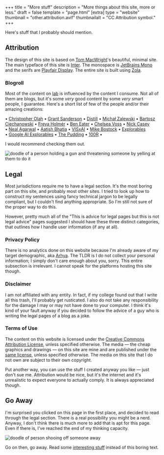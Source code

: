 +++
title = "More stuff"
description = "More things about this site, more or less."
draft = false
template = "page.html"
[extra]
type = "website"
thumbnail = "other.attribution.avif"
thumbnailalt = "CC Attribution symbol."
+++

Here's stuff that I probably should mention.

## Attribution

The design of this site is based on [Tom MacWright](https://macwright.com)'s beautiful, minimal site. The main typeface of this site is [Inter](https://rsms.me/inter/). The monospace is [JetBrains Mono](https://www.jetbrains.com/lp/mono/) and the serifs are [Playfair Display](https://www.forthehearts.net/playfair2_0/). The entire site is built using [Zola](https://www.getzola.org/).

### Blogroll

Most of the content on [lab](/lab) is influenced by the content I consume. Not all of them are blogs, but it's some *very* good content by some *very* smart people, I guarantee. Here's a short list of few of the people and/or their amazing creations:

&bull;&nbsp;[Christopher Olah](http://colah.github.io/)
&bull;&nbsp;[Grant Sanderson](https://www.3blue1brown.com/)
&bull;&nbsp;[Distill](https://distill.pub/)
&bull;&nbsp;[Michał Zalewski](https://lcamtuf.substack.com/archive)
&bull;&nbsp;[Bartosz Ciechanowski](https://ciechanow.ski/archives/)
&bull;&nbsp;[Freya Holmér](https://acegikmo.com/)
&bull;&nbsp;[Ben Eater](https://eater.net/)
&bull;&nbsp;[Chelsea Voss](https://csvoss.com/)
&bull;&nbsp;[Nick Casey](https://ncase.me)
&bull;&nbsp;[Neal Agarwal](https://neal.fun)
&bull;&nbsp;[Aatish Bhatia](https://aatishb.com/articles/)
&bull;&nbsp;[VISxAI](https://visxai.io/)
&bull;&nbsp;[Mike Bostock](https://bost.ocks.org/mike/)
&bull;&nbsp;[Explorables](https://explorabl.es/)
&bull;&nbsp;[Google AI Explorables](https://pair.withgoogle.com/explorables/)
&bull;&nbsp;[The Pudding](https://pudding.cool/)
&bull;&nbsp;[100R](https://100r.co/)
&bull;

I would recommend checking them out.

![doodle of a person holding a gun and threatening someone by yelling at them to do it](/media/other/doodle-threaten-gun.avif)

## Legal

Most jurisdictions require me to have a legal section. It's the most boring part on this site, and probably most other sites. I tried to look up how to construct my sentences using fancy technical jargon to be legally compliant, but I couldn't find anything appropriate. So I'm still not sure of the proper way to do this.

However, pretty much all of the "This is advice for legal pages but this is not legal advice" pages suggested I should have these three distinct categories, that outlines how I handle user information (if any at all).

### Privacy Policy

There is no analytics done on this website because I'm already aware of my target demographic, aka [Arhya](https://arhya.codes). The TLDR is I do not collect your personal information; I simply don't care enough about you, sorry. This entire subsection is irrelevant. I cannot speak for the platforms hosting this site though.

### Disclaimer

I am not affiliated with any entity. In fact, if my college found out that I write all this trash, I'll probably get rusticated. I also do not take any responsibility for the damage I may or may not have done to your computer. I think it's kind of your fault anyway if you decided to follow the advice of a guy who is writing the legal pages of a blog as a joke.

### Terms of Use

The content on this website is licensed under the [Creative Commons Attribution License](https://creativecommons.org/licenses/by/4.0/), unless specified otherwise. The media — the cheap graphics and drawings — on this site are mine and are published under the [same license](https://creativecommons.org/licenses/by/4.0/), unless specified otherwise. The media on this site that I do not own are subject to their own copyright.

Put another way, you can use the stuff I created anyway you like — just don't sue me. Attribution would be nice, but it's the internet and it's unrealistic to expect everyone to actually comply. It is always appreciated though.

## Go Away

I'm surprised you clicked on this page in the first place, and decided to read through the legal section. There is a real possibility you might be a nerd. Anyway, I don't think there is much more to add that is apt for this page. Even if there is, I've reached the end of my thinking capacity.

![doodle of person shooing off someone away](/media/other/doodle-shoo.avif)

Go on then, go away. Read some [interesting stuff](/lab) instead of this boring text.
